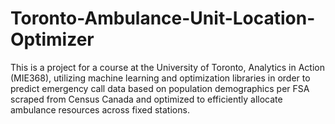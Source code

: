 # Toronto-Ambulance-Unit-Location-Optimizer
This is a project for a course at the University of Toronto, Analytics in Action (MIE368), utilizing machine learning and optimization libraries in order to predict emergency call data based on population demographics per FSA scraped from Census Canada and optimized to efficiently allocate ambulance resources across fixed stations.  

